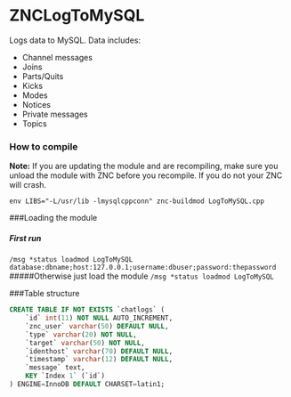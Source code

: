 # ZNCLogToMySQL

Logs data to MySQL. Data includes:

  - Channel messages
  - Joins
  - Parts/Quits
  - Kicks
  - Modes
  - Notices
  - Private messages
  - Topics

### How to compile
**Note:** If you are updating the module and are recompiling, make sure you unload the module with ZNC before you recompile. If you do not your ZNC will crash.

`env LIBS="-L/usr/lib -lmysqlcppconn" znc-buildmod LogToMySQL.cpp`

###Loading the module
##### First run
`/msg *status loadmod LogToMySQL database:dbname;host:127.0.0.1;username:dbuser;password:thepassword`
#####Otherwise just load the module
`/msg *status loadmod LogToMySQL`


###Table structure
```sql
CREATE TABLE IF NOT EXISTS `chatlogs` (
	`id` int(11) NOT NULL AUTO_INCREMENT,
	`znc_user` varchar(50) DEFAULT NULL,
	`type` varchar(20) NOT NULL,
	`target` varchar(50) NOT NULL,
	`identhost` varchar(70) DEFAULT NULL,
	`timestamp` varchar(12) DEFAULT NULL,
	`message` text,
	KEY `Index 1` (`id`)
) ENGINE=InnoDB DEFAULT CHARSET=latin1;
```
